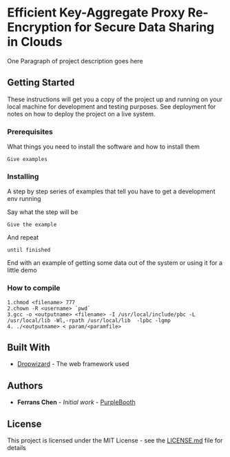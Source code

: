# Efficient Key-Aggregate Proxy Re-Encryption for Secure Data Sharing in Clouds

One Paragraph of project description goes here

## Getting Started

These instructions will get you a copy of the project up and running on your local machine for development and testing purposes. See deployment for notes on how to deploy the project on a live system.

### Prerequisites

What things you need to install the software and how to install them

```
Give examples
```

### Installing

A step by step series of examples that tell you have to get a development env running

Say what the step will be

```
Give the example
```

And repeat

```
until finished
```

End with an example of getting some data out of the system or using it for a little demo
### How to compile 
```
1.chmod <filename> 777
2.chown -R <username> `pwd`
3.gcc -o <outputname> <filename> -I /usr/local/include/pbc -L /usr/local/lib -Wl,-rpath /usr/local/lib  -lpbc -lgmp
4. ./<outputname> < param/<paramfile>
```

## Built With

* [Dropwizard](http://www.dropwizard.io/1.0.2/docs/) - The web framework used


## Authors

* **Ferrans Chen** - *Initial work* - [PurpleBooth](https://github.com/ferranschen)

## License

This project is licensed under the MIT License - see the [LICENSE.md](LICENSE.md) file for details




